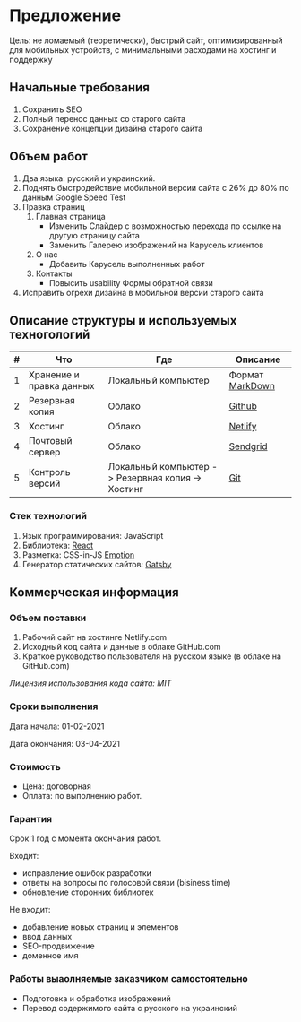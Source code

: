 # Предложение

Цель: не ломаемый (теоретически), быстрый сайт, оптимизированный для мобильных устройств, с минимальными расходами на хостинг и поддержку
## Начальные требования
1.	Cохранить SEO
2.	Полный перенос данных со старого сайта
3.	Сохранение концепции дизайна старого сайта

## Объем работ
1. Два языка: русский и украинский.
1. Поднять быстродействие мобильной версии сайта с 26% до 80% по данным Google Speed Test
1.	Правка страниц
    1.	Главная страница
        *	Изменить Слайдер с возможностью перехода по ссылке на другую страницу сайта
        * Заменить Галерею изображений на Карусель клиентов
    1.	О нас
        *	Добавить Карусель выполненных работ
    1.	Контакты
        *	Повысить usability Формы обратной связи
1.	Исправить огрехи дизайна в мобильной версии старого сайта


## Описание структуры и используемых техногологий
| # |	Что	                            | Где              	                                     | Описание
|---|-----------------------          |--------------------------------------------------------|---------------
| 1	| Хранение и правка данных	      | Локальный компьютер                        	           | Формат [MarkDown](https://ru.wikipedia.org/wiki/Markdown#:~:text=Markdown%20(%D0%BF%D1%80%D0%BE%D0%B8%D0%B7%D0%BD%D0%BE%D1%81%D0%B8%D1%82%D1%81%D1%8F%20%D0%BC%D0%B0%D1%80%D0%BA%D0%B4%D0%B0%CC%81%D1%83%D0%BD)%20%E2%80%94%20%D0%BE%D0%B1%D0%BB%D0%B5%D0%B3%D1%87%D1%91%D0%BD%D0%BD%D1%8B%D0%B9,%2C%20Rich%20Text%20%D0%B8%20%D0%B4%D1%80%D1%83%D0%B3%D0%B8%D1%85)
| 2	| Резервная копия	                | Облако	                                               | [Github](https://github.com)
| 3	| Хостинг       	                | Облако                                                 | [Netlify](https://netlify.com)
| 4	| Почтовый сервер	                | Облако                                                 | [Sendgrid](https://sendgrid.com)
| 5	| Контроль версий	                | Локальный компьютер -> Резервная копия -> Хостинг      | [Git](https://git-scm.com)

### Стек технологий
1. Язык программирования: JavaScript   
1. Библиотека:  [React](https://ru.reactjs.org)
1. Разметка:  CSS-in-JS [Emotion](https://emotion.sh)
1. Генератор статических сайтов: [Gatsby](https://gatsbyjs.com)


## Коммерческая информация
### Объем поставки
1. Рабочий сайт на хостинге Netlify.com 
1. Исходный код сайта и данные в облаке GitHub.com
2. Краткое руководство пользователя на русском языке (в облаке на GitHub.com)

*Лицензия использования кода сайта: MIT*
   
### Сроки выполнения
Дата начала: 01-02-2021

Дата окончания: 03-04-2021

### Стоимость
* Цена: договорная
* Оплата: по выполнению работ.

### Гарантия
Срок 1 год с момента окончания работ.

Входит: 
* исправление ошибок разработки
* ответы на вопросы по голосовой связи (bisiness time)
* обновление сторонних библиотек

Не входит:
* добавление новых страниц и элементов
* ввод данных
* SEO-продвижение
* доменное имя


### Работы выаолняемые заказчиком самостоятельно
* Подготовка и обработка изображений
* Перевод содержимого сайта с русского на украинский
